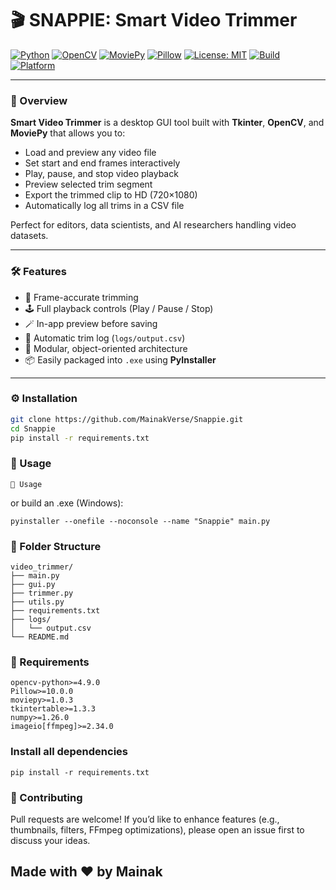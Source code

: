 # 🎬 SNAPPIE: Smart Video Trimmer

[![Python](https://img.shields.io/badge/Python-3.10%2B-blue?logo=python)](https://www.python.org/)
[![OpenCV](https://img.shields.io/badge/OpenCV-4.9+-brightgreen?logo=opencv)](https://opencv.org/)
[![MoviePy](https://img.shields.io/badge/MoviePy-1.0+-orange)](https://zulko.github.io/moviepy/)
[![Pillow](https://img.shields.io/badge/Pillow-10.0+-purple)](https://python-pillow.org/)
[![License: MIT](https://img.shields.io/badge/License-MIT-yellow.svg)](LICENSE)
[![Build](https://img.shields.io/badge/Build-PyInstaller-success)](https://pyinstaller.org/)
[![Platform](https://img.shields.io/badge/Platform-Windows%20%7C%20Linux%20%7C%20macOS-lightgrey)](#)

---

### 🧩 Overview
**Smart Video Trimmer** is a desktop GUI tool built with **Tkinter**, **OpenCV**, and **MoviePy** that allows you to:
- Load and preview any video file  
- Set start and end frames interactively  
- Play, pause, and stop video playback  
- Preview selected trim segment  
- Export the trimmed clip to HD (720×1080)  
- Automatically log all trims in a CSV file  

Perfect for editors, data scientists, and AI researchers handling video datasets.  

---

### 🛠️ Features
- 🎥 Frame-accurate trimming  
- 🕹️ Full playback controls (Play / Pause / Stop)  
- 🪄 In-app preview before saving  
- 💾 Automatic trim log (`logs/output.csv`)  
- 🧱 Modular, object-oriented architecture  
- 📦 Easily packaged into `.exe` using **PyInstaller**

---

### ⚙️ Installation
```bash
git clone https://github.com/MainakVerse/Snappie.git
cd Snappie
pip install -r requirements.txt
```


### 🚀 Usage
```
🚀 Usage
```

or build an .exe (Windows):

```
pyinstaller --onefile --noconsole --name "Snappie" main.py
```

### 📂 Folder Structure

```
video_trimmer/
├── main.py
├── gui.py
├── trimmer.py
├── utils.py
├── requirements.txt
├── logs/
│   └── output.csv
└── README.md
```

### 🧰 Requirements

```
opencv-python>=4.9.0
Pillow>=10.0.0
moviepy>=1.0.3
tkintertable>=1.3.3
numpy>=1.26.0
imageio[ffmpeg]>=2.34.0
```

### Install all dependencies

```
pip install -r requirements.txt
```

### 🌟 Contributing

Pull requests are welcome!
If you’d like to enhance features (e.g., thumbnails, filters, FFmpeg optimizations), please open an issue first to discuss your ideas.

## Made with ❤️ by Mainak